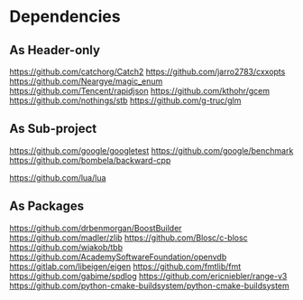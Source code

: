 # Dependencies

## As Header-only

https://github.com/catchorg/Catch2
https://github.com/jarro2783/cxxopts
https://github.com/Neargye/magic_enum
https://github.com/Tencent/rapidjson
https://github.com/kthohr/gcem
https://github.com/nothings/stb
https://github.com/g-truc/glm

## As Sub-project

https://github.com/google/googletest
https://github.com/google/benchmark
https://github.com/bombela/backward-cpp
<!-- https://github.com/ericniebler/range-v3 -->
<!-- https://github.com/wjakob/tbb -->
<!-- https://github.com/fmtlib/fmt -->
<!-- https://github.com/gabime/spdlog -->
https://github.com/lua/lua

## As Packages

https://github.com/drbenmorgan/BoostBuilder
https://github.com/madler/zlib
https://github.com/Blosc/c-blosc
https://github.com/wjakob/tbb
https://github.com/AcademySoftwareFoundation/openvdb
https://gitlab.com/libeigen/eigen
https://github.com/fmtlib/fmt
https://github.com/gabime/spdlog
https://github.com/ericniebler/range-v3
https://github.com/python-cmake-buildsystem/python-cmake-buildsystem
